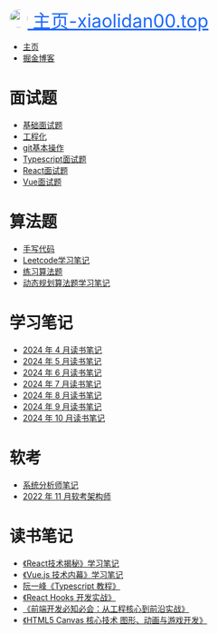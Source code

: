 <a style='text-align:center;font-size:32px;color:#1a67ff;white-space: nowrap;' href='https://www.xiaolidan00.top'>
<img style="height:32px;width:32px;border-radius:50%" src='http://www.xiaolidan00.top/bell-icon.png'/>
主页-xiaolidan00.top </a>

- [主页](#index.md)
- [掘金博客](#https://juejin.cn/user/224781403162798)

# 面试题

- [基础面试题](#interview/index.md)
- [工程化](#interview/project.md)
- [git基本操作](#interview/git.md)
- [Typescript面试题](#interview/ts.md)
- [React面试题](#interview/react.md)
- [Vue面试题](#interview/vue.md)

# 算法题

- [手写代码](#code/interview-code.md)
- [Leetcode学习笔记](#code/code-study.md)
- [练习算法题](#code/code.md)
- [动态规划算法题学习笔记](#code/dongtai.md)

# 学习笔记

- [2024 年 4 月读书笔记](#study/2024-4.md)
- [2024 年 5 月读书笔记](#study/2024-5.md)
- [2024 年 6 月读书笔记](#study/2024-6.md)
- [2024 年 7 月读书笔记](#study/2024-7.md)
- [2024 年 8 月读书笔记](#study/2024-8.md)
- [2024 年 9 月读书笔记](#study/2024-9.md)
- [2024 年 10 月读书笔记](#study/2024-10.md)

# 软考

- [系统分析师笔记](#ruankao/analysis.md)
- [2022 年 11 月软考架构师](#ruankao/note.md)

# 读书笔记

- [《React技术揭秘》学习笔记](#books/react-tech.md)
- [《Vue.js 技术内幕》学习笔记](#books/vue3.md)
- [阮一峰《Typescript 教程》](#books/ts.md)
- [《React Hooks 开发实战》](#books/react-hook.md)
- [《前端开发必知必会：从工程核心到前沿实战》](#books/book1.md)
- [《HTML5 Canvas 核心技术 图形、动画与游戏开发》](#books/canvas.md)